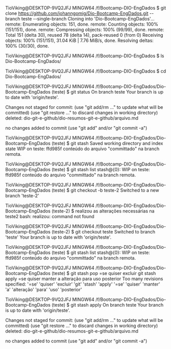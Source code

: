 
TioViking@DESKTOP-9VQ2JFJ MINGW64 /f/Bootcamp-DIO-EngDados
$ git clone https://github.com/johanngomig/Dio-Bootcamp-EngDados.git --branch teste --single-branch
Cloning into 'Dio-Bootcamp-EngDados'...
remote: Enumerating objects: 151, done.
remote: Counting objects: 100% (151/151), done.
remote: Compressing objects: 100% (99/99), done.
remote: Total 151 (delta 30), reused 78 (delta 14), pack-reused 0 (from 0)
Receiving objects: 100% (151/151), 31.04 KiB | 7.76 MiB/s, done.
Resolving deltas: 100% (30/30), done.

TioViking@DESKTOP-9VQ2JFJ MINGW64 /f/Bootcamp-DIO-EngDados
$ ls
Dio-Bootcamp-EngDados/

TioViking@DESKTOP-9VQ2JFJ MINGW64 /f/Bootcamp-DIO-EngDados
$ cd Dio-Bootcamp-EngDados/

TioViking@DESKTOP-9VQ2JFJ MINGW64 /f/Bootcamp-DIO-EngDados/Dio-Bootcamp-EngDados (teste)
$ git status
On branch teste
Your branch is up to date with 'origin/teste'.

Changes not staged for commit:
  (use "git add/rm <file>..." to update what will be committed)
  (use "git restore <file>..." to discard changes in working directory)
        deleted:    dio-git-e-github/dio-resumos-git-e-github/arquivo.md

no changes added to commit (use "git add" and/or "git commit -a")

TioViking@DESKTOP-9VQ2JFJ MINGW64 /f/Bootcamp-DIO-EngDados/Dio-Bootcamp-EngDados (teste)
$ git stash
Saved working directory and index state WIP on teste: ffd985f conteúdo do arquivo "committado" na branch remota.

TioViking@DESKTOP-9VQ2JFJ MINGW64 /f/Bootcamp-DIO-EngDados/Dio-Bootcamp-EngDados (teste)
$ git stash list
stash@{0}: WIP on teste: ffd985f conteúdo do arquivo "committado" na branch remota.

TioViking@DESKTOP-9VQ2JFJ MINGW64 /f/Bootcamp-DIO-EngDados/Dio-Bootcamp-EngDados (teste)
$ git checkout -b teste-2
Switched to a new branch 'teste-2'

TioViking@DESKTOP-9VQ2JFJ MINGW64 /f/Bootcamp-DIO-EngDados/Dio-Bootcamp-EngDados (teste-2)
$ realizou as alterações necessárias na teste2
bash: realizou: command not found

TioViking@DESKTOP-9VQ2JFJ MINGW64 /f/Bootcamp-DIO-EngDados/Dio-Bootcamp-EngDados (teste-2)
$ git checkout teste
Switched to branch 'teste'
Your branch is up to date with 'origin/teste'.

TioViking@DESKTOP-9VQ2JFJ MINGW64 /f/Bootcamp-DIO-EngDados/Dio-Bootcamp-EngDados (teste)
$ git stash list
stash@{0}: WIP on teste: ffd985f conteúdo do arquivo "committado" na branch remota.

TioViking@DESKTOP-9VQ2JFJ MINGW64 /f/Bootcamp-DIO-EngDados/Dio-Bootcamp-EngDados (teste)
$ git stash pop =se quiser excluir        git stash apply =se quiser manter a alteração para uso posterior
Too many revisions specified: '=se' 'quiser' 'excluir' 'git' 'stash' 'apply' '=se' 'quiser' 'manter' 'a' 'alteração' 'para' 'uso' 'posterior'

TioViking@DESKTOP-9VQ2JFJ MINGW64 /f/Bootcamp-DIO-EngDados/Dio-Bootcamp-EngDados (teste)
$ git stash apply
On branch teste
Your branch is up to date with 'origin/teste'.

Changes not staged for commit:
  (use "git add/rm <file>..." to update what will be committed)
  (use "git restore <file>..." to discard changes in working directory)
        deleted:    dio-git-e-github/dio-resumos-git-e-github/arquivo.md

no changes added to commit (use "git add" and/or "git commit -a")
